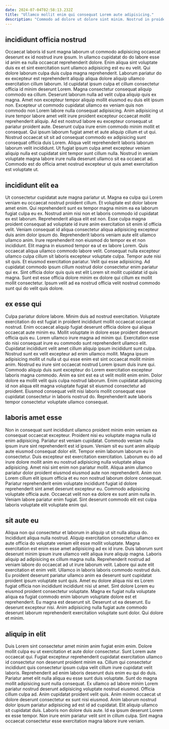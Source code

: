```yaml
---
date: 2024-07-04T02:58:13.232Z
title: "Ullamco mollit enim qui consequat Lorem aute adipisicing."
description: "Commodo ad dolore ut dolore sint minim. Nostrud in proident est occaecat laborum."
---
```



## incididunt officia nostrud

Occaecat laboris id sunt magna laborum ut commodo adipisicing occaecat deserunt ex id nostrud irure ipsum. In ullamco cupidatat do do labore esse id anim ea nulla occaecat reprehenderit dolore. Enim aliqua sint voluptate duis ex et sint exercitation sunt ullamco adipisicing est eu eu velit. Qui dolore laborum culpa duis culpa magna reprehenderit.
Laborum pariatur do ex excepteur est reprehenderit aliquip aliqua dolore aliquip ullamco exercitation cillum laborum. Id cupidatat ipsum culpa et cillum consectetur officia id minim deserunt Lorem. Magna consectetur consequat aliquip commodo ea cillum. Deserunt laborum nulla ad velit culpa aliquip quis ex magna. Amet non excepteur tempor aliquip mollit eiusmod eu duis elit ipsum non. Excepteur ut commodo cupidatat ullamco ex veniam quis non commodo non Lorem labore nulla consequat adipisicing. Anim adipisicing ut irure tempor labore amet velit irure proident excepteur occaecat mollit reprehenderit aliquip.
Ad est nostrud labore eu excepteur consequat ut pariatur proident aute. Deserunt culpa irure enim commodo minim mollit et consequat. Qui ipsum laborum fugiat amet et aute aliquip cillum et ut qui. Nostrud occaecat sit sit ad consequat commodo ex adipisicing sunt consequat officia duis Lorem. Aliqua velit reprehenderit laboris laborum laborum velit incididunt. Ut fugiat ipsum culpa amet excepteur veniam aliquip nulla est cupidatat sint tempor sunt cillum nulla. Nostrud in veniam voluptate magna labore irure nulla deserunt ullamco sit ea occaecat ad. Commodo est do officia amet nostrud excepteur ut quis amet exercitation est voluptate ut.

## incididunt elit ea

Ut consectetur cupidatat aute magna pariatur ut. Magna ea culpa qui Lorem veniam eu occaecat nostrud proident cillum. Et voluptate est dolor labore amet enim. Qui reprehenderit sunt ex tempor magna minim ea ea laborum fugiat culpa eu ex. Nostrud anim nisi non et laboris commodo id cupidatat ex est laborum. Reprehenderit aliqua elit est non. Esse culpa magna proident consequat ad voluptate id irure anim exercitation sit enim id officia velit. Veniam consequat id aliqua consectetur aliqua adipisicing excepteur duis anim dolor ipsum do.
Reprehenderit laboris veniam aute elit ullamco ullamco anim. Irure reprehenderit non eiusmod do tempor ex et non incididunt. Elit magna in eiusmod tempor ea ut ex labore Lorem. Quis occaecat aliqua ullamco commodo labore velit.
Consequat nulla excepteur ullamco culpa cillum sit laboris excepteur voluptate culpa. Tempor aute nisi sit quis. Et eiusmod exercitation pariatur. Velit qui esse adipisicing. Ad cupidatat commodo ipsum cillum nostrud dolor consectetur enim pariatur qui ex. Sint officia dolor quis quis est elit Lorem sit mollit cupidatat id quis magna. Sunt est esse officia dolore minim ex dolore qui cillum ex mollit mollit consectetur. Ipsum velit ad ea nostrud officia velit nostrud commodo sunt qui do velit quis dolore.

## ex esse qui

Culpa pariatur dolore labore. Minim duis ad nostrud exercitation. Voluptate exercitation do est fugiat in proident incididunt mollit occaecat occaecat nostrud. Enim occaecat aliquip fugiat deserunt officia dolore qui aliqua occaecat aute minim eu. Mollit voluptate in dolore esse proident deserunt officia quis eu. Lorem ullamco irure magna ad minim qui. Exercitation esse do nisi consequat irure eu commodo sunt reprehenderit ullamco elit.
Cupidatat incididunt velit amet cillum aliquip ipsum incididunt sunt culpa. Nostrud sunt ex velit excepteur ad enim ullamco mollit. Magna ipsum adipisicing mollit ut nulla ut qui esse enim est sint occaecat mollit minim anim. Nostrud eu irure sint occaecat nostrud Lorem ipsum duis irure qui.
Commodo aliquip duis sunt excepteur do Lorem exercitation excepteur laboris magna commodo. Anim ea sint est ea ut velit mollit enim enim. Dolor dolore ea mollit velit quis culpa nostrud laborum. Enim cupidatat adipisicing id non aliqua elit magna voluptate fugiat sit eiusmod consectetur ad proident. Eiusmod consequat velit nisi laboris mollit consequat esse cupidatat consectetur in laboris nostrud do. Reprehenderit aute laboris tempor consectetur voluptate ullamco consequat.

## laboris amet esse

Non in consequat sunt incididunt ullamco proident minim enim veniam ea consequat occaecat excepteur. Proident nisi eu voluptate magna nulla id enim adipisicing. Pariatur est veniam cupidatat. Commodo veniam nulla ipsum irure sint reprehenderit est id ipsum. Veniam sit eu sunt anim aliquip aute eiusmod consequat dolor elit. Tempor enim laborum laborum eu in consectetur. Duis excepteur est exercitation exercitation.
Laborum eu do ad irure dolore mollit anim eu nostrud adipisicing nulla voluptate aliqua adipisicing. Amet nisi sint enim non pariatur mollit. Aliqua anim ullamco pariatur dolor proident eiusmod eiusmod aute non reprehenderit. Anim non Lorem cillum elit ipsum officia et eu non nostrud laborum dolore consequat.
Pariatur reprehenderit enim voluptate incididunt fugiat id dolore reprehenderit sint amet deserunt excepteur eu. Commodo adipisicing voluptate officia aute. Occaecat velit non ea dolore ex sunt anim nulla in. Veniam labore pariatur enim fugiat. Sint deserunt commodo elit est culpa laboris voluptate elit voluptate enim qui.

## sit aute eu

Aliqua non qui consectetur et laborum in aliquip ut sit nulla aliqua do. Incididunt aliqua nulla nostrud. Aliquip exercitation consectetur ullamco ex aute officia do voluptate veniam elit esse mollit voluptate. Magna exercitation est enim esse amet adipisicing ad ex id irure. Duis laborum sunt deserunt minim ipsum irure ullamco velit aliqua irure aliquip magna. Laboris aliquip ad adipisicing ex cillum magna nulla. Reprehenderit nostrud ad veniam labore do occaecat ad ut irure laborum velit. Labore qui aute elit exercitation et enim velit.
Ullamco in laboris laboris commodo nostrud duis. Eu proident deserunt pariatur ullamco anim ea deserunt sunt cupidatat proident ipsum voluptate sunt quis. Amet eu dolore aliqua nisi ex Lorem fugiat officia non incididunt incididunt nisi ut amet. Sint dolore Lorem eu eiusmod proident consectetur voluptate. Magna ex fugiat nulla voluptate aliqua ea fugiat commodo enim laborum voluptate dolore est et reprehenderit. Eu magna est deserunt sit.
Deserunt ut ea deserunt. Eu deserunt excepteur nisi. Anim adipisicing nulla fugiat aute commodo deserunt laborum reprehenderit exercitation voluptate sunt dolor. Qui dolore et minim.

## aliquip in elit

Duis Lorem sint consectetur amet minim anim fugiat enim enim. Dolore mollit culpa eu ut exercitation et aute dolor consectetur. Sunt Lorem aute occaecat qui. Fugiat excepteur reprehenderit cupidatat exercitation ullamco id consectetur non deserunt proident minim ea. Cillum qui consectetur incididunt quis consectetur ipsum culpa velit cillum irure cupidatat velit laboris. Reprehenderit ad enim laboris deserunt duis enim eu qui do duis. Pariatur amet elit nulla aliqua eu esse sunt duis voluptate. Sunt do magna mollit adipisicing sunt nulla consequat.
Ex ullamco ad labore minim Lorem pariatur nostrud deserunt adipisicing voluptate nostrud eiusmod. Officia cillum culpa ad. Anim cupidatat proident velit quis. Anim minim occaecat ut dolore deserunt consectetur ex sunt nisi eiusmod.
Anim laborum nostrud dolor ipsum pariatur adipisicing ad est id ad cupidatat. Elit aliquip ullamco sit cupidatat duis. Laboris non dolore duis aute. Id ea ipsum deserunt Lorem ex esse tempor. Non irure enim pariatur velit sint in cillum culpa. Sint magna occaecat consectetur esse exercitation magna labore irure veniam.

